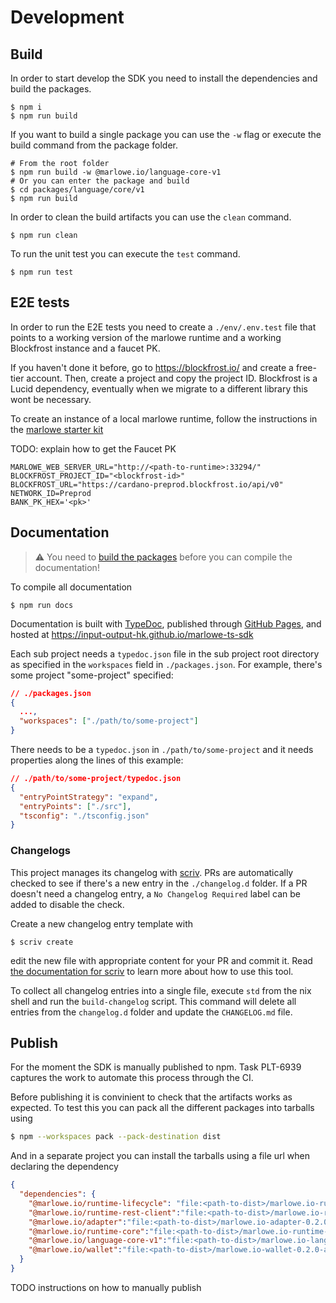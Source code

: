 # Development

## Build

In order to start develop the SDK you need to install the dependencies and build the packages.

```
$ npm i
$ npm run build
```

If you want to build a single package you can use the `-w` flag or execute the build command from the package folder.

```
# From the root folder
$ npm run build -w @marlowe.io/language-core-v1
# Or you can enter the package and build
$ cd packages/language/core/v1
$ npm run build
```

In order to clean the build artifacts you can use the `clean` command.

```
$ npm run clean
```

To run the unit test you can execute the `test` command.

```
$ npm run test
```

## E2E tests

In order to run the E2E tests you need to create a `./env/.env.test` file that points to a working version of the marlowe runtime and a working Blockfrost instance and a faucet PK.

If you haven't done it before, go to https://blockfrost.io/ and create a free-tier account. Then, create a project and copy the project ID. Blockfrost is a Lucid dependency, eventually when
we migrate to a different library this wont be necessary.

To create an instance of a local marlowe runtime, follow the instructions in the [marlowe starter kit](https://github.com/input-output-hk/marlowe-starter-kit/blob/main/docs/preliminaries.md)

TODO: explain how to get the Faucet PK

```
MARLOWE_WEB_SERVER_URL="http://<path-to-runtime>:33294/"
BLOCKFROST_PROJECT_ID="<blockfrost-id>"
BLOCKFROST_URL="https://cardano-preprod.blockfrost.io/api/v0"
NETWORK_ID=Preprod
BANK_PK_HEX='<pk>'
```

## Documentation

> ⚠ You need to [build the packages](#build) before you can compile the documentation!

To compile all documentation

```
$ npm run docs
```

Documentation is built with [TypeDoc](https://typedoc.org), published through [GitHub Pages](https://pages.github.com), and hosted at https://input-output-hk.github.io/marlowe-ts-sdk

Each sub project needs a `typedoc.json` file in the sub project root directory as specified in the `workspaces` field in `./packages.json`. For example, there's some project "some-project" specified:

```json
// ./packages.json
{
  ...,
  "workspaces": ["./path/to/some-project"]
}
```

There needs to be a `typedoc.json` in `./path/to/some-project` and it needs properties along the lines of this example:

```json
// ./path/to/some-project/typedoc.json
{
  "entryPointStrategy": "expand",
  "entryPoints": ["./src"],
  "tsconfig": "./tsconfig.json"
}
```

### Changelogs

This project manages its changelog with [scriv](https://github.com/nedbat/scriv). PRs are automatically checked to see if there's a new entry in the `./changelog.d` folder. If a PR doesn't need a changelog entry, a `No Changelog Required` label can be added to disable the check.

Create a new changelog entry template with

```
$ scriv create
```

edit the new file with appropriate content for your PR and commit it. Read [the documentation for scriv](https://scriv.readthedocs.io/en) to learn more about how to use this tool.

To collect all changelog entries into a single file, execute `std` from the nix shell and run the `build-changelog` script. This command will delete all entries from the `changelog.d` folder and update the `CHANGELOG.md` file.

## Publish

For the moment the SDK is manually published to npm. Task PLT-6939 captures the work to automate this process through the CI.

Before publishing it is convinient to check that the artifacts works as expected. To test this you can pack all the different packages into tarballs using

```bash
$ npm --workspaces pack --pack-destination dist
```

And in a separate project you can install the tarballs using a file url when declaring the dependency

```json
{
  "dependencies": {
    "@marlowe.io/runtime-lifecycle": "file:<path-to-dist>/marlowe.io-runtime-lifecycle-0.2.0-alpha-0.tgz",
    "@marlowe.io/runtime-rest-client":"file:<path-to-dist>/marlowe.io-runtime-rest-client-0.2.0-alpha-0.tgz",
    "@marlowe.io/adapter":"file:<path-to-dist>/marlowe.io-adapter-0.2.0-alpha-0.tgz",
    "@marlowe.io/runtime-core":"file:<path-to-dist>/marlowe.io-runtime-core-0.2.0-alpha-0.tgz",
    "@marlowe.io/language-core-v1":"file:<path-to-dist>/marlowe.io-language-core-v1-0.2.0-alpha-0.tgz",
    "@marlowe.io/wallet":"file:<path-to-dist>/marlowe.io-wallet-0.2.0-alpha-0.tgz"
  }
}
```

TODO instructions on how to manually publish
